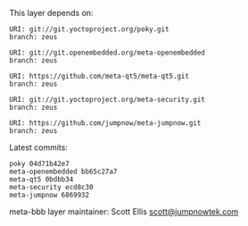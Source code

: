This layer depends on:

    URI: git://git.yoctoproject.org/poky.git
    branch: zeus

    URI: git://git.openembedded.org/meta-openembedded
    branch: zeus

    URI: https://github.com/meta-qt5/meta-qt5.git
    branch: zeus 

    URI: git://git.yoctoproject.org/meta-security.git
    branch: zeus 

    URI: https://github.com/jumpnow/meta-jumpnow.git
    branch: zeus


Latest commits:

    poky 04d71b42e7
    meta-openembedded bb65c27a7
    meta-qt5 0bdbb34
    meta-security ecd8c30
    meta-jumpnow 6869932


meta-bbb layer maintainer: Scott Ellis <scott@jumpnowtek.com>
